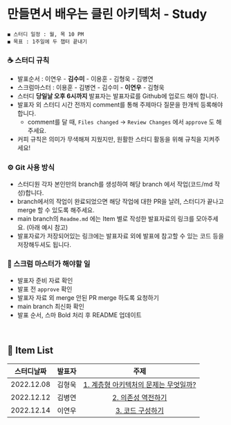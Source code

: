 # 만들면서 배우는 클린 아키텍처 - Study

    ◼︎ 스터디 일정 : 월, 목 10 PM
    ◼︎ 목표 : 1주일에 두 챕터 끝내기
    
### ☕️ 스터디 규칙

- 발표순서 : 이연우 - **김수미** - 이용훈 - 김형욱 - 김병연
- 스크럼마스터 : 이용훈 - 김병연 - 김수미 - **이연우** - 김형욱
- 스터디 **당일날 오후 6시까지** 발표자는 발표자료를 Github에 업로드 해야 합니다.
- 발표자 외 스터디 시간 전까지 comment를 통해 주제마다 질문을 한개씩 등록해야 합니다.
    - comment를 달 때, `Files changed` → `Review Changes` 에서 `approve` 도 해주세요.
- 커피 규칙은 의미가 무색해져 지웠지만, 원활한 스터디 활동을 위해 규칙을 지켜주세요!
  <br>

### ⚙️ Git 사용 방식

- 스터디원 각자 본인만의 branch를 생성하여 해당 branch 에서 작업(코드/md 작성)합니다.
- branch에서의 작업이 완료되었으면 해당 작업에 대한 PR을 날려, 스터디가 끝나고 merge 할 수 있도록 해주세요.
- main branch의 `Readme.md` 에는 Item 별로 작성한 발표자료의 링크를 모아주세요. (아래 예시 참고)
- 발표자료가 저장되어있는 링크에는 발표자료 외에 발표에 참고할 수 있는 코드 등을 저장해두셔도 됩니다.
  <br>

### 📌 스크럼 마스터가 해야할 일

- 발표자 준비 자료 확인
- 발표 전 `approve` 확인
- 발표자 자료 외 merge 안된 PR merge 하도록 요청하기
- main branch 최신화 확인
- 발표 순서, 스마 Bold 처리 후 README 업데이트

<br>


## 🍄 Item List

|   스터디날짜    | 발표자 |                                         주제                                          |
|:----------:|:---:|:-----------------------------------------------------------------------------------:|
| 2022.12.08 | 김형욱 | [1. 계층형 아키텍처의 문제는 무엇일까?](src/main/java/com/clean/document/ch1/계층형_아키텍처의_문제는_무엇일까.md) |
| 2022.12.12 | 김병연 | [2. 의존성 역전하기](https://github.com/Dev-Prison/Clean-Architecture/blob/main/src/main/java/com/clean/document/ch2/%EC%9D%98%EC%A1%B4%EC%84%B1%20%EC%97%AD%EC%A0%84%ED%95%98%EA%B8%B0.md) |
| 2022.12.14 | 이연우 | [3. 코드 구성하기](https://github.com/Dev-Prison/Clean-Architecture/blob/main/src/main/java/com/clean/document/ch3/ch3_%EC%BD%94%EB%93%9C_%EA%B5%AC%EC%84%B1%ED%95%98%EA%B8%B0.md) |

